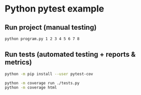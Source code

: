 
# Python pytest example

## Run project (manual testing)

```bash
python program.py 1 2 3 4 5 6 7 8
```


## Run tests (automated testing + reports & metrics)

```bash
python -m pip install --user pytest-cov

python -m coverage run ./tests.py
python -m coverage html

```


